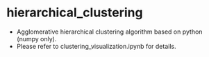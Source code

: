# hierarchical_clustering
- Agglomerative hierarchical clustering algorithm based on python (numpy only).
- Please refer to clustering_visualization.ipynb for details.
